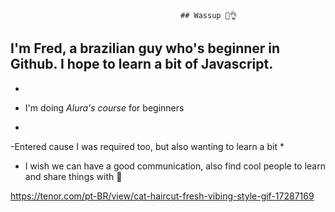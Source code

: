                                           ## Wassup 🗿👌

## I'm **Fred**, a brazilian guy who's beginner in Github. I hope to learn a bit of Javascript.
*
- I'm doing *Alura's course* for beginners
*
-Entered cause I was required too, but also wanting to learn a bit
*
- I wish we can have a good communication, also find cool people to learn and share things with 🎩



https://tenor.com/pt-BR/view/cat-haircut-fresh-vibing-style-gif-17287169
